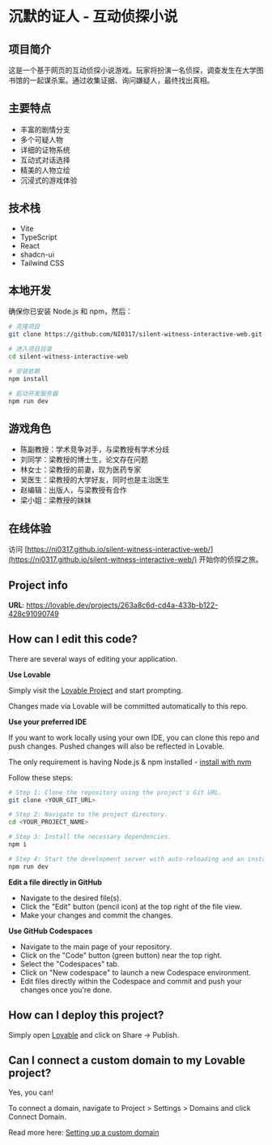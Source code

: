 # 沉默的证人 - 互动侦探小说

## 项目简介

这是一个基于网页的互动侦探小说游戏。玩家将扮演一名侦探，调查发生在大学图书馆的一起谋杀案。通过收集证据、询问嫌疑人，最终找出真相。

## 主要特点

- 丰富的剧情分支
- 多个可疑人物
- 详细的证物系统
- 互动式对话选择
- 精美的人物立绘
- 沉浸式的游戏体验

## 技术栈

- Vite
- TypeScript
- React
- shadcn-ui
- Tailwind CSS

## 本地开发

确保你已安装 Node.js 和 npm，然后：

```bash
# 克隆项目
git clone https://github.com/NI0317/silent-witness-interactive-web.git

# 进入项目目录
cd silent-witness-interactive-web

# 安装依赖
npm install

# 启动开发服务器
npm run dev
```

## 游戏角色

- 陈副教授：学术竞争对手，与梁教授有学术分歧
- 刘同学：梁教授的博士生，论文存在问题
- 林女士：梁教授的前妻，现为医药专家
- 吴医生：梁教授的大学好友，同时也是主治医生
- 赵编辑：出版人，与梁教授有合作
- 梁小姐：梁教授的妹妹

## 在线体验

访问 [https://ni0317.github.io/silent-witness-interactive-web/](https://ni0317.github.io/silent-witness-interactive-web/) 开始你的侦探之旅。

## Project info

**URL**: https://lovable.dev/projects/263a8c6d-cd4a-433b-b122-428c91090749

## How can I edit this code?

There are several ways of editing your application.

**Use Lovable**

Simply visit the [Lovable Project](https://lovable.dev/projects/263a8c6d-cd4a-433b-b122-428c91090749) and start prompting.

Changes made via Lovable will be committed automatically to this repo.

**Use your preferred IDE**

If you want to work locally using your own IDE, you can clone this repo and push changes. Pushed changes will also be reflected in Lovable.

The only requirement is having Node.js & npm installed - [install with nvm](https://github.com/nvm-sh/nvm#installing-and-updating)

Follow these steps:

```sh
# Step 1: Clone the repository using the project's Git URL.
git clone <YOUR_GIT_URL>

# Step 2: Navigate to the project directory.
cd <YOUR_PROJECT_NAME>

# Step 3: Install the necessary dependencies.
npm i

# Step 4: Start the development server with auto-reloading and an instant preview.
npm run dev
```

**Edit a file directly in GitHub**

- Navigate to the desired file(s).
- Click the "Edit" button (pencil icon) at the top right of the file view.
- Make your changes and commit the changes.

**Use GitHub Codespaces**

- Navigate to the main page of your repository.
- Click on the "Code" button (green button) near the top right.
- Select the "Codespaces" tab.
- Click on "New codespace" to launch a new Codespace environment.
- Edit files directly within the Codespace and commit and push your changes once you're done.

## How can I deploy this project?

Simply open [Lovable](https://lovable.dev/projects/263a8c6d-cd4a-433b-b122-428c91090749) and click on Share -> Publish.

## Can I connect a custom domain to my Lovable project?

Yes, you can!

To connect a domain, navigate to Project > Settings > Domains and click Connect Domain.

Read more here: [Setting up a custom domain](https://docs.lovable.dev/tips-tricks/custom-domain#step-by-step-guide)
